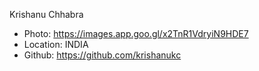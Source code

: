 Krishanu Chhabra
- Photo: https://images.app.goo.gl/x2TnR1VdryiN9HDE7
- Location: INDIA
- Github: https://github.com/krishanukc
